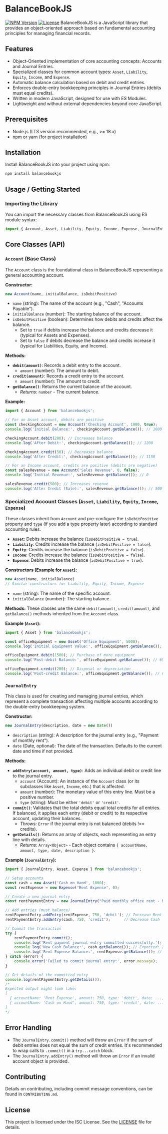 # BalanceBookJS

[![NPM Version](https://img.shields.io/npm/v/balancebookjs.svg)](https://www.npmjs.com/package/balancebookjs)
[![License](https://img.shields.io/npm/l/balancebookjs.svg)](https://github.com/rafa3127/BalanceBookJS/blob/main/LICENSE)
BalanceBookJS is a JavaScript library that provides an object-oriented approach based on fundamental accounting principles for managing financial records.

## Features

* Object-Oriented implementation of core accounting concepts: Accounts and Journal Entries.
* Specialized classes for common account types: `Asset`, `Liability`, `Equity`, `Income`, and `Expense`.
* Automatic balance calculation based on debit and credit entries.
* Enforces double-entry bookkeeping principles in Journal Entries (debits must equal credits).
* Written in modern JavaScript, designed for use with ES Modules.
* Lightweight and without external dependencies beyond core JavaScript.

## Prerequisites

* Node.js (LTS version recommended, e.g., >= 18.x)
* npm or yarn (for project installation)

## Installation

Install BalanceBookJS into your project using npm:

```bash
npm install balancebookjs
```


## Usage / Getting Started

### Importing the Library

You can import the necessary classes from BalanceBookJS using ES module syntax:

```javascript
import { Account, Asset, Liability, Equity, Income, Expense, JournalEntry } from 'balancebookjs';
```

## Core Classes (API)

### `Account` (Base Class)

The `Account` class is the foundational class in BalanceBookJS representing a general accounting account.

**Constructor:**

```javascript
new Account(name, initialBalance, isDebitPositive)
```

* `name` (string): The name of the account (e.g., "Cash", "Accounts Payable").
* `initialBalance` (number): The starting balance of the account.
* `isDebitPositive` (boolean): Determines how debits and credits affect the balance.
    * Set to `true` if debits increase the balance and credits decrease it (typical for Assets and Expenses).
    * Set to `false` if debits decrease the balance and credits increase it (typical for Liabilities, Equity, and Income).

**Methods:**

* **`debit(amount)`**: Records a debit entry to the account.
    * `amount` (number): The amount to debit.
* **`credit(amount)`**: Records a credit entry to the account.
    * `amount` (number): The amount to credit.
* **`getBalance()`**: Returns the current balance of the account.
    * *Returns:* `number` - The current balance.

**Example:**

```javascript
import { Account } from 'balancebookjs';

// For an Asset account, debits are positive
const checkingAccount = new Account('Checking Account', 1000, true);
console.log('Initial Balance:', checkingAccount.getBalance()); // 1000

checkingAccount.debit(200); // Increases balance
console.log('After Debit:', checkingAccount.getBalance()); // 1200

checkingAccount.credit(50); // Decreases balance
console.log('After Credit:', checkingAccount.getBalance()); // 1150

// For an Income account, credits are positive (debits are negative)
const salesRevenue = new Account('Sales Revenue', 0, false);
console.log('Initial Revenue:', salesRevenue.getBalance()); // 0

salesRevenue.credit(500); // Increases revenue
console.log('After Credit (Sale):', salesRevenue.getBalance()); // 500
```

### Specialized Account Classes (`Asset`, `Liability`, `Equity`, `Income`, `Expense`)

These classes inherit from `Account` and pre-configure the `isDebitPositive` property and `type` (if you add a type property later) according to standard accounting rules.

* **`Asset`**: Debits increase the balance (`isDebitPositive = true`).
* **`Liability`**: Credits increase the balance (`isDebitPositive = false`).
* **`Equity`**: Credits increase the balance (`isDebitPositive = false`).
* **`Income`**: Credits increase the balance (`isDebitPositive = false`).
* **`Expense`**: Debits increase the balance (`isDebitPositive = true`).

**Constructors (Example for `Asset`):**

```javascript
new Asset(name, initialBalance)
// Similar constructors for Liability, Equity, Income, Expense
```

* `name` (string): The name of the specific account.
* `initialBalance` (number): The starting balance.

**Methods:**
These classes use the same `debit(amount)`, `credit(amount)`, and `getBalance()` methods inherited from the `Account` class.

**Example (`Asset`):**

```javascript
import { Asset } from 'balancebookjs';

const officeEquipment = new Asset('Office Equipment', 5000);
console.log('Initial Equipment Value:', officeEquipment.getBalance()); // 5000

officeEquipment.debit(1500); // Purchase of more equipment
console.log('Post-debit Balance:', officeEquipment.getBalance()); // 6500

officeEquipment.credit(200); // Disposal or depreciation
console.log('Post-credit Balance:', officeEquipment.getBalance()); // 6300
```

### `JournalEntry`

This class is used for creating and managing journal entries, which represent a complete transaction affecting multiple accounts according to the double-entry bookkeeping system.

**Constructor:**

```javascript
new JournalEntry(description, date = new Date())
```

* `description` (string): A description for the journal entry (e.g., "Payment of monthly rent").
* `date` (Date, optional): The date of the transaction. Defaults to the current date and time if not provided.

**Methods:**

* **`addEntry(account, amount, type)`**: Adds an individual debit or credit line to the journal entry.
    * `account` (Account): An instance of the `Account` class (or its subclasses like `Asset`, `Income`, etc.) that is affected.
    * `amount` (number): The monetary value of this entry line. Must be a positive number.
    * `type` (string): Must be either `'debit'` or `'credit'`.
* **`commit()`**: Validates that the total debits equal total credits for all entries. If balanced, it applies each entry (debit or credit) to its respective account, updating their balances.
    * *Throws:* `Error` if the journal entry is not balanced (debits !== credits).
* **`getDetails()`**: Returns an array of objects, each representing an entry line with details.
    * *Returns:* `Array<Object>` - Each object contains `{ accountName, amount, type, date, description }`.

**Example (`JournalEntry`):**

```javascript
import { JournalEntry, Asset, Expense } from 'balancebookjs';

// Setup accounts
const cash = new Asset('Cash on Hand', 1000);
const rentExpense = new Expense('Rent Expense', 0);

// Create a new journal entry
const rentPaymentEntry = new JournalEntry("Paid monthly office rent - May 2025");

// Add entries (must balance)
rentPaymentEntry.addEntry(rentExpense, 750, 'debit'); // Increase Rent Expense
rentPaymentEntry.addEntry(cash, 750, 'credit');      // Decrease Cash

// Commit the transaction
try {
    rentPaymentEntry.commit();
    console.log('Rent payment journal entry committed successfully.');
    console.log('New Cash Balance:', cash.getBalance()); // Expected: 250
    console.log('Rent Expense Balance:', rentExpense.getBalance()); // Expected: 750
} catch (error) {
    console.error('Failed to commit journal entry:', error.message);
}

// Get details of the committed entry
console.log(rentPaymentEntry.getDetails());
/*
Expected output might look like:
[
  { accountName: 'Rent Expense', amount: 750, type: 'debit', date: ..., description: 'Paid monthly office rent - May 2025'},
  { accountName: 'Cash on Hand', amount: 750, type: 'credit', date: ..., description: 'Paid monthly office rent - May 2025'}
]
*/
```

## Error Handling

* The `JournalEntry.commit()` method will throw an `Error` if the sum of debit entries does not equal the sum of credit entries. It's recommended to wrap calls to `.commit()` in a `try...catch` block.
* The `JournalEntry.addEntry()` method will throw an `Error` if an invalid account object is provided.

## Contributing

Details on contributing, including commit message conventions, can be found in `CONTRIBUTING.md`.

## License

This project is licensed under the ISC License. See the [LICENSE](LICENSE) file for details.
```